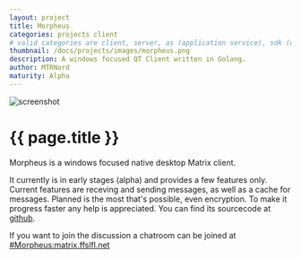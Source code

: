 ```yaml
---
layout: project
title: Morpheus
categories: projects client
# valid categories are client, server, as (application service), sdk (client sdk), and other
thumbnail: /docs/projects/images/morpheus.png
description: A windows focused QT Client written in Golang.
author: MTRNord
maturity: Alpha
---
```


![screenshot](/docs/projects/images/morpheus.png "{{ page.title }}")

# {{ page.title }}
Morpheus is a windows focused native desktop Matrix client.

It currently is in early stages (alpha) and provides a few features only.
Current features are receving and sending messages, as well as a cache for messages. Planned is the most that's possible, even encryption. To make it progress faster any help is appreciated.
You can find its sourcecode at [github](https://github.com/Nordgedanken/Morpheus/).

If you want to join the discussion a chatroom can be joined at [#Morpheus:matrix.ffslfl.net](https://matrix.to/#/#Morpheus:matrix.ffslfl.net)

